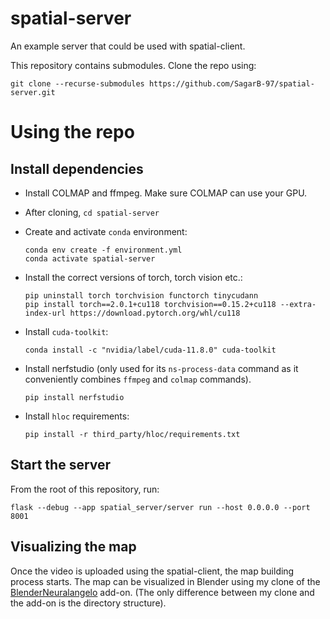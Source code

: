 # spatial-server

An example server that could be used with spatial-client.

This repository contains submodules. Clone the repo using:
```
git clone --recurse-submodules https://github.com/SagarB-97/spatial-server.git
```

# Using the repo

## Install dependencies

- Install COLMAP and ffmpeg. Make sure COLMAP can use your GPU.
- After cloning, `cd spatial-server` 
- Create and activate `conda` environment: 

    ```
    conda env create -f environment.yml
    conda activate spatial-server
    ```
- Install the correct versions of torch, torch vision etc.: 
    ```
    pip uninstall torch torchvision functorch tinycudann
    pip install torch==2.0.1+cu118 torchvision==0.15.2+cu118 --extra-index-url https://download.pytorch.org/whl/cu118
    ```
- Install `cuda-toolkit`:
    ```
    conda install -c "nvidia/label/cuda-11.8.0" cuda-toolkit
    ```
- Install nerfstudio (only used for its `ns-process-data` command as it conveniently combines `ffmpeg` and `colmap` commands).
    ```
    pip install nerfstudio
    ```
- Install `hloc` requirements: 
    ```
    pip install -r third_party/hloc/requirements.txt
    ```


## Start the server
From the root of this repository, run:
```
flask --debug --app spatial_server/server run --host 0.0.0.0 --port 8001
```

## Visualizing the map

Once the video is uploaded using the spatial-client, the map building process starts. The map can be visualized in Blender using my clone of the [BlenderNeuralangelo](https://github.com/SagarB-97/BlenderNeuralangelo) add-on. (The only difference between my clone and the add-on is the directory structure).
